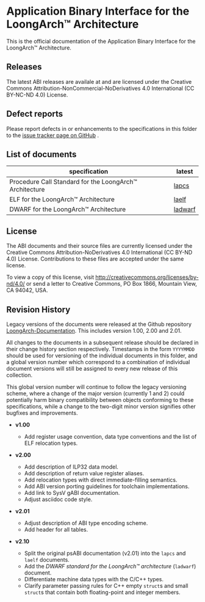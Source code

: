 # Application Binary Interface for the LoongArch™ Architecture

This is the official documentation of the Application Binary Interface
for the LoongArch™ Architecture.

## Releases

The latest ABI releases are availale at **<TODO>**
and are licensed under the Creative Commons Attribution-NonCommercial-NoDerivatives
4.0 International (CC BY-NC-ND 4.0) License.

## Defect reports

Please report defects in or enhancements to the specifications in this folder to
the [issue tracker page on GitHub]() **<TODO>**.

## List of documents

specification                                            | latest
---                                                      | ---
Procedure Call Standard for the LoongArch™ Architecture  | [lapcs](lapcs.adoc)
ELF for the LoongArch™ Architecture                      | [laelf](laelf.adoc)
DWARF for the LoongArch™ Architecture                    | [ladwarf](ladwarf.adoc)

## License

The ABI documents and their source files are currently licensed under the
Creative Commons Attribution-NoDerivatives 4.0 International (CC BY-ND 4.0)
License. Contributions to these files are accepted under the same license.

To view a copy of this license, visit http://creativecommons.org/licenses/by-nd/4.0/
or send a letter to Creative Commons, PO Box 1866, Mountain View, CA 94042, USA.

## Revision History

Legacy versions of the documents were released at the Github repository
[LoongArch-Documentation](https://github.com/loongson/LoongArch-Documentation).
This includes version 1.00, 2.00 and 2.01.

All changes to the documents in a subsequent release should be declared in their
change history section respectively. Timestamps in the form `YYYYMMDD` should be used
for versioning of the individual documents in this folder, and a global version
number which correspond to a combination of individual document versions will still
be assigned to every new release of this collection.

This global version number will continue to follow the legacy versioning scheme,
where a change of the major version (currently 1 and 2) could potentially harm
binary compatibility between objects conforming to these specifications, while a
change to the two-digit minor version signifies other bugfixes and improvements.

- **v1.00**

    * Add register usage convention, data type conventions and the list of ELF relocation types.

- **v2.00**

    * Add description of ILP32 data model.
    * Add description of return value register aliases.
    * Add relocation types with direct immediate-filling semantics.
    * Add ABI version porting guidelines for toolchain implementations.
    * Add link to SysV gABI documentation.
    * Adjust asciidoc code style.

- **v2.01**

    * Adjust description of ABI type encoding scheme.
    * Add header for all tables.

- **v2.10**

    * Split the original psABI documentation (v2.01) into the `lapcs` and `laelf` documents.
    * Add the *DWARF standard for the LoongArch™ architecture* (`ladwarf`) document.
    * Differentiate machine data types with the C/C++ types.
    * Clarify parameter passing rules for C++ empty `struct`s and
      small `struct`s that contain both floating-point and integer members.

